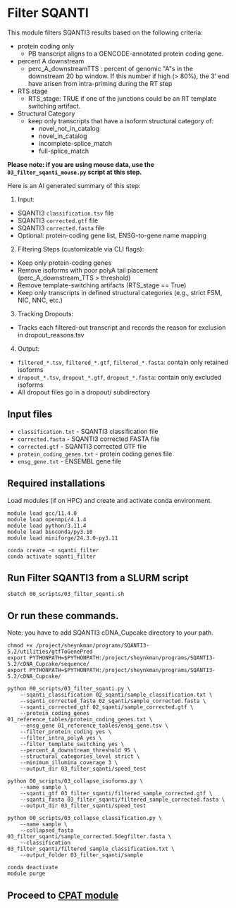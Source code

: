# Filter SQANTI
This module filters SQANTI3 results based on the following criteria:
- protein coding only
  - PB transcript aligns to a GENCODE-annotated protein coding gene.
- percent A downstream
  - perc_A_downstreamTTS : percent of genomic "A"s in the downstream 20 bp window. If this number if high (> 80%), the 3' end have arisen from intra-priming during the RT step
- RTS stage
  - RTS_stage: TRUE if one of the junctions could be an RT template switching artifact.
- Structural Category
  - keep only transcripts that have a isoform structural category of:
    - novel_not_in_catalog
    - novel_in_catalog
    - incomplete-splice_match
    - full-splice_match <br />
  
**Please note: if you are using mouse data, use the `03_filter_sqanti_mouse.py` script at this step.** <br />

Here is an AI generated summary of this step: <br />
1. Input:
- SQANTI3 `classification.tsv` file
- SQANTI3 `corrected.gtf` file
- SQANTI3 `corrected.fasta` file
- Optional: protein-coding gene list, ENSG-to-gene name mapping
2. Filtering Steps (customizable via CLI flags):
- Keep only protein-coding genes
- Remove isoforms with poor polyA tail placement (perc_A_downstream_TTS > threshold)
- Remove template-switching artifacts (RTS_stage == True)
- Keep only transcripts in defined structural categories (e.g., strict FSM, NIC, NNC, etc.)
3. Tracking Dropouts:
- Tracks each filtered-out transcript and records the reason for exclusion in dropout_reasons.tsv
4. Output:
- `filtered_*.tsv`, `filtered_*.gtf`, `filtered_*.fasta`: contain only retained isoforms
- `dropout_*.tsv`, `dropout_*.gtf`, `dropout_*.fasta`: contain only excluded isoforms
- All dropout files go in a dropout/ subdirectory
## Input files
- `classification.txt` - SQANTI3 classification file
- `corrected.fasta` - SQANTI3 corrected FASTA file
- `corrected.gtf` - SQANTI3 corrected GTF file
- `protein_coding_genes.txt` - protein coding genes file
- `ensg_gene.txt` - ENSEMBL gene file
## Required installations
Load modules (if on HPC) and create and activate conda environment. <br />
```
module load gcc/11.4.0  
module load openmpi/4.1.4
module load python/3.11.4
module load bioconda/py3.10
module load miniforge/24.3.0-py3.11

conda create -n sqanti_filter
conda activate sqanti_filter
```
## Run Filter SQANTI3 from a SLURM script
```
sbatch 00_scripts/03_filter_sqanti.sh
```
## Or run these commands.
Note: you have to add SQANTI3 cDNA_Cupcake directory to your path. <br />
```
chmod +x /project/sheynkman/programs/SQANTI3-5.2/utilities/gtfToGenePred
export PYTHONPATH=$PYTHONPATH:/project/sheynkman/programs/SQANTI3-5.2/cDNA_Cupcake/sequence/
export PYTHONPATH=$PYTHONPATH:/project/sheynkman/programs/SQANTI3-5.2/cDNA_Cupcake/

python 00_scripts/03_filter_sqanti.py \
    --sqanti_classification 02_sqanti/sample_classification.txt \
    --sqanti_corrected_fasta 02_sqanti/sample_corrected.fasta \
    --sqanti_corrected_gtf 02_sqanti/sample_corrected.gtf \
    --protein_coding_genes 01_reference_tables/protein_coding_genes.txt \
    --ensg_gene 01_reference_tables/ensg_gene.tsv \
    --filter_protein_coding yes \
    --filter_intra_polyA yes \
    --filter_template_switching yes \
    --percent_A_downstream_threshold 95 \
    --structural_categories_level strict \
    --minimum_illumina_coverage 3 \
    --output_dir 03_filter_sqanti/speed_test

python 00_scripts/03_collapse_isoforms.py \
    --name sample \
    --sqanti_gtf 03_filter_sqanti/filtered_sample_corrected.gtf \
    --sqanti_fasta 03_filter_sqanti/filtered_sample_corrected.fasta \
    --output_dir 03_filter_sqanti/speed_test

python 00_scripts/03_collapse_classification.py \
    --name sample \
    --collapsed_fasta 03_filter_sqanti/sample_corrected.5degfilter.fasta \
    --classification 03_filter_sqanti/filtered_sample_classification.txt \
    --output_folder 03_filter_sqanti/sample

conda deactivate
module purge
```

## Proceed to [CPAT module](https://github.com/efwatts/LRP_Troubleshooting/tree/main/04_CPAT)
